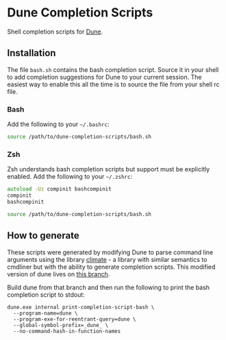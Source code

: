 # Dune Completion Scripts

Shell completion scripts for [Dune](https://github.com/ocaml/dune).

## Installation

The file `bash.sh` contains the bash completion script. Source it in your shell
to add completion suggestions for Dune to your current session. The easiest way
to enable this all the time is to source the file from your shell rc file.

### Bash

Add the following to your `~/.bashrc`:

```bash
source /path/to/dune-completion-scripts/bash.sh
```

### Zsh

Zsh understands bash completion scripts but support must be explicitly enabled.
Add the following to your `~/.zshrc`:

```zsh
autoload -Uz compinit bashcompinit
compinit
bashcompinit

source /path/to/dune-completion-scripts/bash.sh
```

## How to generate

These scripts were generated by modifying Dune to parse command line arguments
using the library [climate](https://github.com/gridbugs/climate) - a library
with similar semantics to cmdliner but with the ability to generate completion
scripts. This modified version of dune lives on [this
branch](https://github.com/gridbugs/dune/tree/climate).

Build dune from that branch and then run the following to print the bash
completion script to stdout:
```
dune.exe internal print-completion-script-bash \
  --program-name=dune \
  --program-exe-for-reentrant-query=dune \
  --global-symbol-prefix=_dune_ \
  --no-command-hash-in-function-names
```
